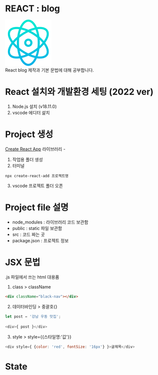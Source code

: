 # REACT : blog

<img width="150" src="./public/img/react.png" /> <br/>
React blog 제작과 기본 문법에 대해 공부합니다.

# React 설치와 개발환경 세팅 (2022 ver)
1. Node.js 설치 (v18.11.0)
2. vscode 에디터 섩치

# Project 생성
[Create React App](https://create-react-app.dev/) 라이브러리 -
1. 작업용 폴더 생성
2. 터미널
```
npx create-react-add 프로젝트명
```
3. vscode 프로젝트 폴더 오픈

# Project file 설명
- node_modules : 라이브러리 코드 보관함
- public : static 파일 보관함
- src : 코드 짜는 곳
- package.json : 프로젝트 정보

# JSX 문법
.js 파일에서 쓰는 html 대용품
1. class > className
```html
<div className="black-nav"></div>
```
2. 데이터바인딩 > 중괄호{}
```javascript
let post = '강남 우동 맛집';

<div>{ post }</div>
```
3. style > style={{스타일명:'값'}}
```javascript
<div style={ {color: 'red', fontSize: '16px'} }>글제목</div>
```

# State